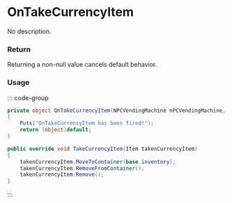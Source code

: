 # OnTakeCurrencyItem
<Badge type="info" text="Vending"/>[<Badge type="danger" text="Carbon Compatible"/>](https://github.com/CarbonCommunity/Carbon)[<Badge type="warning" text="Oxide Compatible"/>](https://github.com/OxideMod/Oxide.Rust)
No description.
### Return
Returning a non-null value cancels default behavior.

### Usage
::: code-group
```csharp [Example]
private object OnTakeCurrencyItem(NPCVendingMachine nPCVendingMachine, Item takenCurrencyItem)
{
	Puts("OnTakeCurrencyItem has been fired!");
	return (object)default;
}
```
```csharp [Source — Assembly-CSharp @ NPCVendingMachine]
public override void TakeCurrencyItem(Item takenCurrencyItem)
{
	takenCurrencyItem.MoveToContainer(base.inventory);
	takenCurrencyItem.RemoveFromContainer();
	takenCurrencyItem.Remove();
}

```
:::
